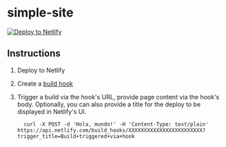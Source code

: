 # simple-site

[![Deploy to Netlify](https://www.netlify.com/img/deploy/button.svg)](https://app.netlify.com/start/deploy?repository=https://github.com/kitop/simple-site)

## Instructions

1. Deploy to Netlify

2. Create a [build hook](https://docs.netlify.com/configure-builds/build-hooks/)

3. Trigger a build via the hook's URL, provide page content via the hook's body.
   Optionally, you can also provide a title for the deploy to be displayed in
   Netlify's UI.
   ```
     curl -X POST -d 'Hola, mundo!' -H 'Content-Type: text/plain' https://api.netlify.com/build_hooks/XXXXXXXXXXXXXXXXXXXXXXXX?trigger_title=Build+triggered+via+hook
   ```

